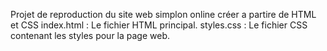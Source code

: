 Projet de reproduction du site web simplon online
créer a partire de HTML et CSS
index.html : Le fichier HTML principal.
styles.css : Le fichier CSS contenant les styles pour la page web.